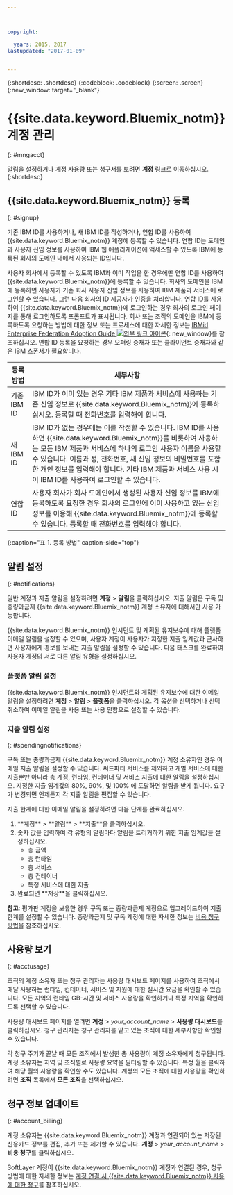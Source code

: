 ```yaml
---



copyright:

  years: 2015, 2017
lastupdated: "2017-01-09"


---
```


{:shortdesc: .shortdesc}
{:codeblock: .codeblock}
{:screen: .screen}
{:new_window: target="_blank"}

# {{site.data.keyword.Bluemix_notm}} 계정 관리
{: #mngacct}

알림을 설정하거나 계정 사용량 또는 청구서를 보려면 **계정** 링크로 이동하십시오.
{:shortdesc}

## {{site.data.keyword.Bluemix_notm}} 등록
{: #signup}

기존 IBM ID를 사용하거나, 새 IBM ID를 작성하거나, 연합 ID를 사용하여 {{site.data.keyword.Bluemix_notm}} 계정에 등록할 수 있습니다. 연합 ID는 도메인과 사용자 신임 정보를 사용하여 IBM 웹 애플리케이션에 액세스할 수 있도록 IBM에 등록된 회사의 도메인 내에서 사용되는 ID입니다.   

사용자 회사에서 등록할 수 있도록 IBM과 이미 작업을 한 경우에만 연합 ID를 사용하여 {{site.data.keyword.Bluemix_notm}}에 등록할 수 있습니다. 회사의 도메인을 IBM에 등록하면 사용자가 기존 회사 사용자 신임 정보를 사용하여 IBM 제품과 서비스에 로그인할 수 있습니다. 그런 다음 회사의 ID 제공자가 인증을 처리합니다. 연합 ID를 사용하여 {{site.data.keyword.Bluemix_notm}}에 로그인하는 경우 회사의 로그인 페이지를 통해 로그인하도록 프롬프트가 표시됩니다. 회사 또는 조직의 도메인을 IBM에 등록하도록 요청하는 방법에 대한 정보 또는 프로세스에 대한 자세한 정보는 [IBMid Enterprise Federation Adoption Guide ![외부 링크 아이콘](../icons/launch-glyph.svg)](https://ibm.box.com/v/IBMid-Federation-Guide){: new_window}를 참조하십시오. 연합 ID 등록을 요청하는 경우 오퍼링 중재자 또는 클라이언트 중재자와 같은 IBM 스폰서가 필요합니다. 

| 등록 방법      | 세부사항|    
|-----------------|---------|
|기존 IBM ID| IBM ID가 이미 있는 경우 기타 IBM 제품과 서비스에 사용하는 기존 신임 정보로 {{site.data.keyword.Bluemix_notm}}에 등록하십시오. 등록할 때 전화번호를 입력해야 합니다. |
|새 IBM ID| IBM ID가 없는 경우에는 이를 작성할 수 있습니다. IBM ID를 사용하면 {{site.data.keyword.Bluemix_notm}}를 비롯하여 사용하는 모든 IBM 제품과 서비스에 하나의 로그인 사용자 이름을 사용할 수 있습니다. 이름과 성, 전화번호, 새 신임 정보의 비밀번호를 포함한 개인 정보를 입력해야 합니다. 기타 IBM 제품과 서비스 사용 시 이 IBM ID를 사용하여 로그인할 수 있습니다. |
|연합 ID| 사용자 회사가 회사 도메인에서 생성된 사용자 신임 정보를 IBM에 등록하도록 요청한 경우 회사의 로그인에 이미 사용하고 있는 신임 정보를 이용해 {{site.data.keyword.Bluemix_notm}}에 등록할 수 있습니다. 등록할 때 전화번호를 입력해야 합니다. |
{:caption="표 1. 등록 방법" caption-side="top"}

## 알림 설정
{: #notifications}

일반 계정과 지출 알림을 설정하려면 **계정** &gt; **알림**을 클릭하십시오. 지출 알림은 구독 및 종량과금제 {{site.data.keyword.Bluemix_notm}} 계정 소유자에 대해서만 사용 가능합니다.

{{site.data.keyword.Bluemix_notm}} 인시던트 및 계획된 유지보수에 대해 플랫폼 이메일 알림을 설정할 수 있으며, 사용자 계정이 사용자가 지정한 지출 임계값과 근사하면 사용자에게 경보를 보내는 지출 알림을 설정할 수 있습니다. 다음 태스크를 완료하여 사용자 계정의 서로 다른 알림 유형을 설정하십시오.

### 플랫폼 알림 설정

{{site.data.keyword.Bluemix_notm}} 인시던트와 계획된 유지보수에 대한 이메일 알림을 설정하려면 **계정** &gt; **알림** &gt; **플랫폼**을 클릭하십시오. 각 옵션을 선택하거나 선택 취소하여 이메일 알림을 사용 또는 사용 안함으로 설정할 수 있습니다.

<!-- staging only

**Note**: You are always alerted by email about emergencies and pricing changes.

On the **Platform** tab you can also customize notifications for your orgs, spaces, or applications. Complete the following steps to add a customized notification:

<ol>
<li>Select **Add a Notification**.</li>
<li>Use the search field to find the org, application, service, or resource that you want to set a notification for, or expand the item in the pre-populated list.</li>
<li>Select *Email* to set the notification type.</li>
</ol>

staging only end -->

### 지출 알림 설정
{: #spendingnotifications}

구독 또는 종량과금제 {{site.data.keyword.Bluemix_notm}} 계정 소유자인 경우 이메일 지출 알림을 설정할 수 있습니다. 써드파티 서비스를 제외하고 개별 서비스에 대한 지출뿐만 아니라 총 계정, 런타임, 컨테이너 및 서비스 지출에 대한 알림을 설정하십시오. 지정한 지출 임계값의 80%, 90%, 및 100% 에 도달하면 알림을 받게 됩니다. 요구가 변경되면 언제든지 각 지출 알림을 편집할 수 있습니다.

지출 한계에 대한 이메일 알림을 설정하려면 다음 단계를 완료하십시오.

<ol>
<li>**계정** &gt; **알림** &gt; **지출**을 클릭하십시오.</li>
<li>숫자 값을 입력하여 각 유형의 알림마다 알림을 트리거하기 위한 지출 임계값을 설정하십시오.<br />
<ul>
<li>총 금액</li>
<li>총 런타임</li>
<li>총 서비스</li>
<li>총 컨테이너</li>
<li>특정 서비스에 대한 지출</li>
</ul>
</li>
<li>완료되면 **저장**을 클릭하십시오.</li>
</ol>

**참고**: 평가판 계정을 보유한 경우 구독 또는 종량과금제 계정으로 업그레이드하여 지출 한계를 설정할 수 있습니다. 종량과금제 및 구독 계정에 대한 자세한 정보는 [비용 청구 방법](/docs/pricing/index.html#pay-accounts)을 참조하십시오.

## 사용량 보기
{: #acctusage}

조직의 계정 소유자 또는 청구 관리자는 사용량 대시보드 페이지를 사용하여 조직에서 매달 사용하는 런타임, 컨테이너, 서비스 및 지원에 대한 실시간 요금을 확인할 수 있습니다. 모든 지역의 런타임 GB-시간 및 서비스 사용량을 확인하거나 특정 지역을 확인하도록 선택할 수 있습니다.

사용량 대시보드 페이지를 열려면 **계정** &gt; *your_account_name* &gt; **사용량 대시보드**를 클릭하십시오. 청구 관리자는 청구 관리자를 맡고 있는 조직에 대한 세부사항만 확인할 수 있습니다. 

각 청구 주기가 끝날 때 모든 조직에서 발생한 총 사용량이 계정 소유자에게 청구됩니다. 계정 소유자는 지역 및 조직별로 사용량 요약을 필터링할 수 있습니다. 특정 월을 클릭하여 해당 월의 사용량을 확인할 수도 있습니다. 계정의 모든 조직에 대한 사용량을 확인하려면 **조직** 목록에서 **모든 조직**을 선택하십시오. 

## 청구 정보 업데이트
{: #account_billing}

계정 소유자는 {{site.data.keyword.Bluemix_notm}} 계정과 연관되어 있는 저장된 신용카드 정보를 편집, 추가 또는 제거할 수 있습니다. **계정** &gt; *your_account_name* &gt; **비용 청구**를 클릭하십시오.

SoftLayer 계정이 {{site.data.keyword.Bluemix_notm}} 계정과 연결된 경우, 청구 방법에 대한 자세한 정보는 [계정 연결 시 {{site.data.keyword.Bluemix_notm}} 사용에 대한 청구](/docs/admin/softlayerlink.html#bill_usage)를 참조하십시오. 

